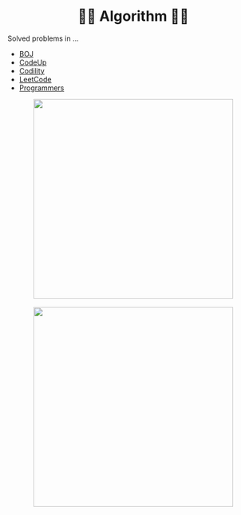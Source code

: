 <div align=center> <h1> 🧑‍💻 Algorithm 🧑‍💻 </h1> </div>

Solved problems in ...

+ [BOJ](https://www.acmicpc.net/)
+ [CodeUp](https://codeup.kr/)
+ [Codility](https://app.codility.com/programmers/)
+ [LeetCode](https://leetcode.com/)
+ [Programmers](https://school.programmers.co.kr/learn/challenges?order=recent)

<p align="center">
    <a href="https://solved.ac/zerohertz/">
        <img src="http://mazassumnida.wtf/api/v2/generate_badge?boj=zerohertz" style="width: 400px;"/>
    </a>
    <br>
    <br>
    <a href="https://leetcode.com/Zerohertz/">
        <img src="https://leetcard.jacoblin.cool/Zerohertz?theme=dark&font=Do%20Hyeon&ext=activity" style="width: 400px;"/>
    </a>
</p>

